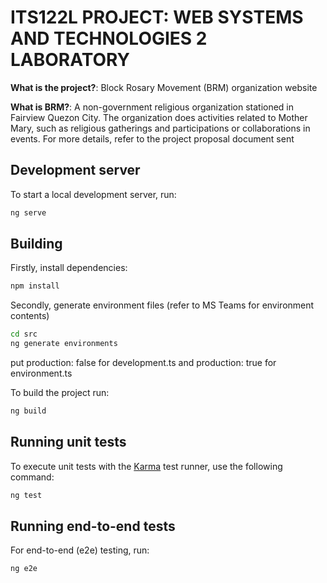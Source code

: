 # ITS122L PROJECT: WEB SYSTEMS AND TECHNOLOGIES 2 LABORATORY

**What is the project?**: Block Rosary Movement (BRM) organization website

**What is BRM?**: A non-government religious organization stationed in Fairview Quezon City. The organization does activities related to Mother Mary, such as religious gatherings and participations or collaborations in events.
For more details, refer to the project proposal document sent

## Development server

To start a local development server, run:

```bash
ng serve
```

## Building
Firstly, install dependencies:

```bash
npm install
```

Secondly, generate environment files (refer to MS Teams for environment contents)

```bash
cd src
ng generate environments
```

put production: false for development.ts and production: true for environment.ts

To build the project run:

```bash
ng build
```
## Running unit tests

To execute unit tests with the [Karma](https://karma-runner.github.io) test runner, use the following command:

```bash
ng test
```

## Running end-to-end tests

For end-to-end (e2e) testing, run:

```bash
ng e2e
```
